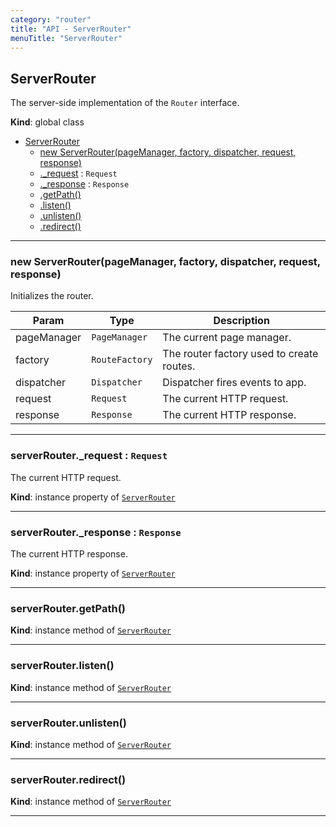 ```yaml
---
category: "router"
title: "API - ServerRouter"
menuTitle: "ServerRouter"
---
```


## ServerRouter&nbsp;<a name="ServerRouter" href="https://github.com/seznam/ima/blob/v17.11.3/packages/core/src/router/ServerRouter.js#L13" target="_blank"><span class="icon"><i class="fas fa-external-link-alt fa-xs"></i></span></a>
The server-side implementation of the <code>Router</code> interface.

**Kind**: global class  

* [ServerRouter](#ServerRouter)
    * [new ServerRouter(pageManager, factory, dispatcher, request, response)](#new_ServerRouter_new)
    * [._request](#ServerRouter+_request) : <code>Request</code>
    * [._response](#ServerRouter+_response) : <code>Response</code>
    * [.getPath()](#ServerRouter+getPath)
    * [.listen()](#ServerRouter+listen)
    * [.unlisten()](#ServerRouter+unlisten)
    * [.redirect()](#ServerRouter+redirect)


* * *

### new ServerRouter(pageManager, factory, dispatcher, request, response)&nbsp;<a name="new_ServerRouter_new"></a>
Initializes the router.


| Param | Type | Description |
| --- | --- | --- |
| pageManager | <code>PageManager</code> | The current page manager. |
| factory | <code>RouteFactory</code> | The router factory used to create routes. |
| dispatcher | <code>Dispatcher</code> | Dispatcher fires events to app. |
| request | <code>Request</code> | The current HTTP request. |
| response | <code>Response</code> | The current HTTP response. |


* * *

### serverRouter.\_request : <code>Request</code>&nbsp;<a name="ServerRouter+_request" href="https://github.com/seznam/ima/blob/v17.11.3/packages/core/src/router/ServerRouter.js#L36" target="_blank"><span class="icon"><i class="fas fa-external-link-alt fa-xs"></i></span></a>
The current HTTP request.

**Kind**: instance property of [<code>ServerRouter</code>](#ServerRouter)  

* * *

### serverRouter.\_response : <code>Response</code>&nbsp;<a name="ServerRouter+_response" href="https://github.com/seznam/ima/blob/v17.11.3/packages/core/src/router/ServerRouter.js#L43" target="_blank"><span class="icon"><i class="fas fa-external-link-alt fa-xs"></i></span></a>
The current HTTP response.

**Kind**: instance property of [<code>ServerRouter</code>](#ServerRouter)  

* * *

### serverRouter.getPath()&nbsp;<a name="ServerRouter+getPath" href="https://github.com/seznam/ima/blob/v17.11.3/packages/core/src/router/ServerRouter.js#L49" target="_blank"><span class="icon"><i class="fas fa-external-link-alt fa-xs"></i></span></a>
**Kind**: instance method of [<code>ServerRouter</code>](#ServerRouter)  

* * *

### serverRouter.listen()&nbsp;<a name="ServerRouter+listen" href="https://github.com/seznam/ima/blob/v17.11.3/packages/core/src/router/ServerRouter.js#L56" target="_blank"><span class="icon"><i class="fas fa-external-link-alt fa-xs"></i></span></a>
**Kind**: instance method of [<code>ServerRouter</code>](#ServerRouter)  

* * *

### serverRouter.unlisten()&nbsp;<a name="ServerRouter+unlisten" href="https://github.com/seznam/ima/blob/v17.11.3/packages/core/src/router/ServerRouter.js#L63" target="_blank"><span class="icon"><i class="fas fa-external-link-alt fa-xs"></i></span></a>
**Kind**: instance method of [<code>ServerRouter</code>](#ServerRouter)  

* * *

### serverRouter.redirect()&nbsp;<a name="ServerRouter+redirect" href="https://github.com/seznam/ima/blob/v17.11.3/packages/core/src/router/ServerRouter.js#L70" target="_blank"><span class="icon"><i class="fas fa-external-link-alt fa-xs"></i></span></a>
**Kind**: instance method of [<code>ServerRouter</code>](#ServerRouter)  

* * *

